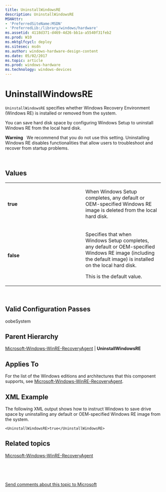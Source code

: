 ```yaml
---
title: UninstallWindowsRE
description: UninstallWindowsRE
MSHAttr:
- 'PreferredSiteName:MSDN'
- 'PreferredLib:/library/windows/hardware'
ms.assetid: 4118d371-d469-4d26-bb1a-a5540f31feb2
ms.prod: W10
ms.mktglfcycl: deploy
ms.sitesec: msdn
ms.author: windows-hardware-design-content
ms.date: 05/02/2017
ms.topic: article
ms.prod: windows-hardware
ms.technology: windows-devices
---
```


# UninstallWindowsRE


`UninstallWindowsRE` specifies whether Windows Recovery Environment (Windows RE) is installed or removed from the system.

You can save hard disk space by configuring Windows Setup to uninstall Windows RE from the local hard disk.

**Warning**  
We recommend that you do not use this setting. Uninstalling Windows RE disables functionalities that allow users to troubleshoot and recover from startup problems.

 

## Values


<table>
<colgroup>
<col width="50%" />
<col width="50%" />
</colgroup>
<tbody>
<tr class="odd">
<td><p><strong>true</strong></p></td>
<td><p>When Windows Setup completes, any default or OEM-specified Windows RE image is deleted from the local hard disk.</p></td>
</tr>
<tr class="even">
<td><p><strong>false</strong></p></td>
<td><p>Specifies that when Windows Setup completes, any default or OEM-specified Windows RE image (including the default image) is installed on the local hard disk.</p>
<p>This is the default value.</p></td>
</tr>
</tbody>
</table>

 

## Valid Configuration Passes


oobeSystem

## Parent Hierarchy


[Microsoft-Windows-WinRE-RecoveryAgent](microsoft-windows-winre-recoveryagent.md) | **UninstallWindowsRE**

## Applies To


For the list of the Windows editions and architectures that this component supports, see [Microsoft-Windows-WinRE-RecoveryAgent](microsoft-windows-winre-recoveryagent.md).

## XML Example


The following XML output shows how to instruct Windows to save drive space by uninstalling any default or OEM-specified Windows RE image from the system.

``` syntax
<UninstallWindowsRE>true</UninstallWindowsRE>
```

## Related topics


[Microsoft-Windows-WinRE-RecoveryAgent](microsoft-windows-winre-recoveryagent.md)

 

 

[Send comments about this topic to Microsoft](mailto:wsddocfb@microsoft.com?subject=Documentation%20feedback%20%5Bp_unattend\p_unattend%5D:%20UninstallWindowsRE%20%20RELEASE:%20%2810/3/2016%29&body=%0A%0APRIVACY%20STATEMENT%0A%0AWe%20use%20your%20feedback%20to%20improve%20the%20documentation.%20We%20don't%20use%20your%20email%20address%20for%20any%20other%20purpose,%20and%20we'll%20remove%20your%20email%20address%20from%20our%20system%20after%20the%20issue%20that%20you're%20reporting%20is%20fixed.%20While%20we're%20working%20to%20fix%20this%20issue,%20we%20might%20send%20you%20an%20email%20message%20to%20ask%20for%20more%20info.%20Later,%20we%20might%20also%20send%20you%20an%20email%20message%20to%20let%20you%20know%20that%20we've%20addressed%20your%20feedback.%0A%0AFor%20more%20info%20about%20Microsoft's%20privacy%20policy,%20see%20http://privacy.microsoft.com/default.aspx. "Send comments about this topic to Microsoft")





